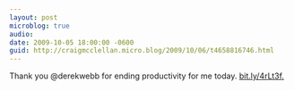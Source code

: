 ```yaml
---
layout: post
microblog: true
audio: 
date: 2009-10-05 18:00:00 -0600
guid: http://craigmcclellan.micro.blog/2009/10/06/t4658816746.html
---
```

Thank you @derekwebb for ending productivity for me today. [bit.ly/4rLt3f.](http://bit.ly/4rLt3f.)
